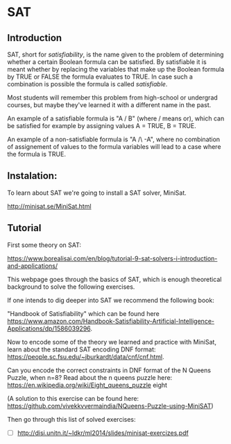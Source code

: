 # SAT

## Introduction

SAT, short for *satisfiability*, is the name given to the problem of determining whether a certain Boolean formula can be satisfied.
By satisfiable it is meant whether by replacing the variables that make up the Boolean formula by TRUE or FALSE the formula evaluates to TRUE. In case such a combination is possible the formula is called *satisfiable*.

Most students will remember this problem from high-school or undergrad courses, but maybe they've learned it with a different name in the past.

An example of a satisfiable formula is "A \/ B" (where \/ means or), which can be satisfied for example by assigning values A = TRUE, B = TRUE.

An example of a non-satisfiable formula is "A /\ -A", where no combination of assignement of values to the formula variables will lead to a case where the formula is TRUE.

## Instalation:

To learn about SAT we're going to install a SAT solver, MiniSat.

http://minisat.se/MiniSat.html

## Tutorial

First some theory on SAT:

https://www.borealisai.com/en/blog/tutorial-9-sat-solvers-i-introduction-and-applications/

This webpage goes through the basics of SAT, which is enough theoretical background to solve the following exercises.

If one intends to dig deeper into SAT we recommend the following book:

"Handbook of Satisfiability" which can be found here https://www.amazon.com/Handbook-Satisfiability-Artificial-Intelligence-Applications/dp/1586039296.

Now to encode some of the theory we learned and practice with MiniSat, learn about the standard SAT encoding DNF format: https://people.sc.fsu.edu/~jburkardt/data/cnf/cnf.html.

Can you encode the correct constraints in DNF format of the N Queens Puzzle, when n=8?
Read about the n queens puzzle here: https://en.wikipedia.org/wiki/Eight_queens_puzzle
eight

(A solution to this exercise can be found here: https://github.com/vivekkvvermaindia/NQueens-Puzzle-using-MiniSAT)

Then go through this list of solved exercises:

- [ ] http://disi.unitn.it/~ldkr/ml2014/slides/minisat-exercizes.pdf
